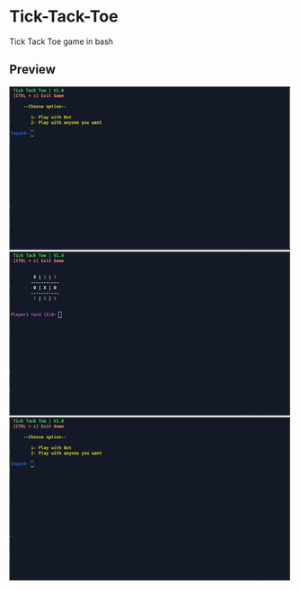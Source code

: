 # Tick-Tack-Toe
Tick Tack Toe game in bash

## Preview

<img src="https://github.com/Randomguy-8/Tick-Tack-Toe/blob/main/img1.png" width="500px">
<img src="https://github.com/Randomguy-8/Tick-Tack-Toe/blob/main/img2.png" width="500px">
<img src="https://github.com/Randomguy-8/Tick-Tack-Toe/blob/main/img3.png" width="500px">

